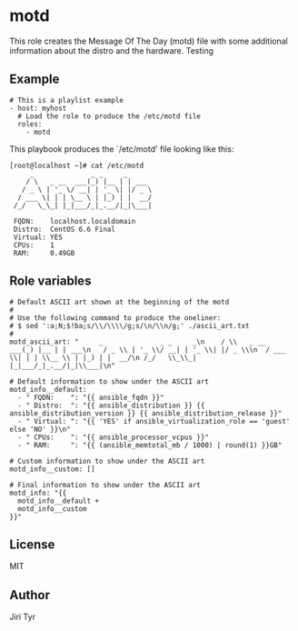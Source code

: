 motd
====

This role creates the Message Of The Day (motd) file with some additional
information about the distro and the hardware.
Testing


Example
-------

```
# This is a playlist example
- host: myhost
  # Load the role to produce the /etc/motd file
  roles:
    - motd
```

This playbook produces the `/etc/motd' file looking like this:

```
[root@localhost ~]# cat /etc/motd
     _              _ _     _
    / \   _ __  ___(_) |__ | | ___
   / _ \ | '_ \/ __| | '_ \| |/ _ \
  / ___ \| | | \__ \ | |_) | |  __/
 /_/   \_\_| |_|___/_|_.__/|_|\___|

 FQDN:    localhost.localdomain
 Distro:  CentOS 6.6 Final
 Virtual: YES
 CPUs:    1
 RAM:     0.49GB

```


Role variables
--------------

```
# Default ASCII art shown at the beginning of the motd
#
# Use the following command to produce the oneliner:
# $ sed ':a;N;$!ba;s/\\/\\\\/g;s/\n/\\n/g;' ./ascii_art.txt
#
motd_ascii_art: "     _              _ _     _\n    / \\   _ __  ___(_) |__ | | ___\n   / _ \\ | '_ \\/ __| | '_ \\| |/ _ \\\n  / ___ \\| | | \\__ \\ | |_) | |  __/\n /_/   \\_\\_| |_|___/_|_.__/|_|\\___|\n"

# Default information to show under the ASCII art
motd_info__default:
  - " FQDN:    ": "{{ ansible_fqdn }}"
  - " Distro:  ": "{{ ansible_distribution }} {{ ansible_distribution_version }} {{ ansible_distribution_release }}"
  - " Virtual: ": "{{ 'YES' if ansible_virtualization_role == 'guest' else 'NO' }}\n"
  - " CPUs:    ": "{{ ansible_processor_vcpus }}"
  - " RAM:     ": "{{ (ansible_memtotal_mb / 1000) | round(1) }}GB"

# Custom information to show under the ASCII art
motd_info__custom: []

# Final information to show under the ASCII art
motd_info: "{{
  motd_info__default +
  motd_info__custom
}}"
```


License
-------

MIT


Author
------

Jiri Tyr
